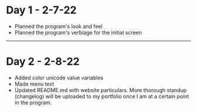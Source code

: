 Day 1 - 2-7-22
==============

- Planned the program's look and feel
- Planned the program's verbiage for the initial screen
-----------------------------------------------------------------------------------------------

Day 2 - 2-8-22
==============

- Added color unicode value variables
- Made menu text
- Updated README.md with website particulars. More thorough standup (changelog) will be
  uploaded to my portfolio once I am at a certain point in the program.
